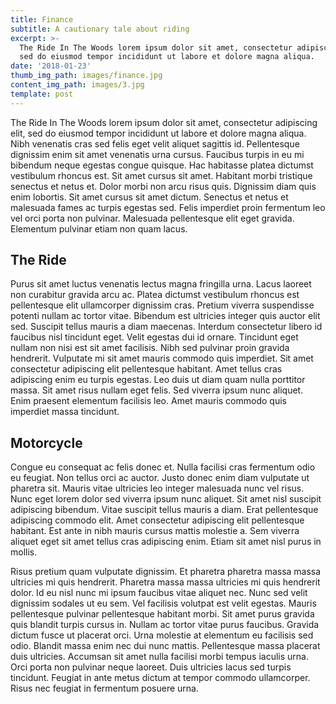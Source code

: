 ```yaml
---
title: Finance
subtitle: A cautionary tale about riding
excerpt: >-
  The Ride In The Woods lorem ipsum dolor sit amet, consectetur adipiscing elit,
  sed do eiusmod tempor incididunt ut labore et dolore magna aliqua. 
date: '2018-01-23'
thumb_img_path: images/finance.jpg
content_img_path: images/3.jpg
template: post
---
```


The Ride In The Woods lorem ipsum dolor sit amet, consectetur adipiscing elit, sed do eiusmod tempor incididunt ut labore et dolore magna aliqua. Nibh venenatis cras sed felis eget velit aliquet sagittis id. Pellentesque dignissim enim sit amet venenatis urna cursus. Faucibus turpis in eu mi bibendum neque egestas congue quisque. Hac habitasse platea dictumst vestibulum rhoncus est. Sit amet cursus sit amet. Habitant morbi tristique senectus et netus et. Dolor morbi non arcu risus quis. Dignissim diam quis enim lobortis. Sit amet cursus sit amet dictum. Senectus et netus et malesuada fames ac turpis egestas sed. Felis imperdiet proin fermentum leo vel orci porta non pulvinar. Malesuada pellentesque elit eget gravida. Elementum pulvinar etiam non quam lacus.

## The Ride

Purus sit amet luctus venenatis lectus magna fringilla urna. Lacus laoreet non curabitur gravida arcu ac. Platea dictumst vestibulum rhoncus est pellentesque elit ullamcorper dignissim cras. Pretium viverra suspendisse potenti nullam ac tortor vitae. Bibendum est ultricies integer quis auctor elit sed. Suscipit tellus mauris a diam maecenas. Interdum consectetur libero id faucibus nisl tincidunt eget. Velit egestas dui id ornare. Tincidunt eget nullam non nisi est sit amet facilisis. Nibh sed pulvinar proin gravida hendrerit. Vulputate mi sit amet mauris commodo quis imperdiet. Sit amet consectetur adipiscing elit pellentesque habitant. Amet tellus cras adipiscing enim eu turpis egestas. Leo duis ut diam quam nulla porttitor massa. Sit amet risus nullam eget felis. Sed viverra ipsum nunc aliquet. Enim praesent elementum facilisis leo. Amet mauris commodo quis imperdiet massa tincidunt.

## Motorcycle

Congue eu consequat ac felis donec et. Nulla facilisi cras fermentum odio eu feugiat. Non tellus orci ac auctor. Justo donec enim diam vulputate ut pharetra sit. Mauris vitae ultricies leo integer malesuada nunc vel risus. Nunc eget lorem dolor sed viverra ipsum nunc aliquet. Sit amet nisl suscipit adipiscing bibendum. Vitae suscipit tellus mauris a diam. Erat pellentesque adipiscing commodo elit. Amet consectetur adipiscing elit pellentesque habitant. Est ante in nibh mauris cursus mattis molestie a. Sem viverra aliquet eget sit amet tellus cras adipiscing enim. Etiam sit amet nisl purus in mollis.

Risus pretium quam vulputate dignissim. Et pharetra pharetra massa massa ultricies mi quis hendrerit. Pharetra massa massa ultricies mi quis hendrerit dolor. Id eu nisl nunc mi ipsum faucibus vitae aliquet nec. Nunc sed velit dignissim sodales ut eu sem. Vel facilisis volutpat est velit egestas. Mauris pellentesque pulvinar pellentesque habitant morbi. Sit amet purus gravida quis blandit turpis cursus in. Nullam ac tortor vitae purus faucibus. Gravida dictum fusce ut placerat orci. Urna molestie at elementum eu facilisis sed odio. Blandit massa enim nec dui nunc mattis. Pellentesque massa placerat duis ultricies. Accumsan sit amet nulla facilisi morbi tempus iaculis urna. Orci porta non pulvinar neque laoreet. Duis ultricies lacus sed turpis tincidunt. Feugiat in ante metus dictum at tempor commodo ullamcorper. Risus nec feugiat in fermentum posuere urna.